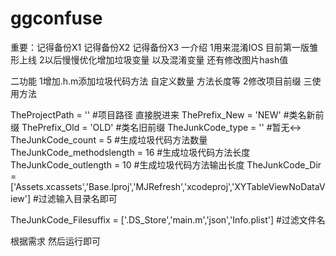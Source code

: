 # ggconfuse
重要：记得备份X1 记得备份X2 记得备份X3
一介绍
 1用来混淆IOS 目前第一版雏形上线
 2以后慢慢优化增加垃圾变量 以及混淆变量 还有修改图片hash值

 二功能
 1增加.h.m添加垃圾代码方法 自定义数量 方法长度等
 2修改项目前缀
三使用方法

TheProjectPath = ''  #项目路径 直接脱进来
ThePrefix_New = 'NEW'   #类名新前缀
ThePrefix_Old = 'OLD'   #类名旧前缀
TheJunkCode_type = '' #暂无↔️
TheJunkCode_count = 5  #生成垃圾代码方法数量
TheJunkCode_methodslength =  16 #生成垃圾代码方法长度
TheJunkCode_outlength =  10    #生成垃圾代码方法输出长度
TheJunkCode_Dir  = ['Assets.xcassets','Base.lproj','MJRefresh','xcodeproj','XYTableViewNoDataView']  #过滤输入目录名即可

TheJunkCode_Filesuffix = ['.DS_Store','main.m','json','Info.plist']  #过滤文件名

根据需求 然后运行即可 
